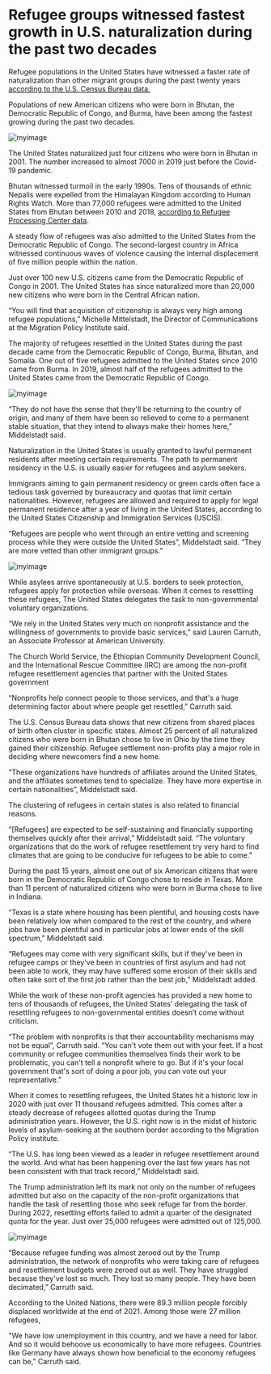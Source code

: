 # Refugee groups witnessed fastest growth in U.S. naturalization during the past two decades


Refugee populations in the United States have witnessed a faster rate of naturalization than other migrant groups during the past twenty years [according to the U.S. Census Bureau data. ](https://docs.google.com/spreadsheets/d/1DkQngdQOYKiHlS_HsX7NxatTcu34XaSQLT1_TAVGw-4/edit?usp=sharing)

Populations of new American citizens who were born in Bhutan, the Democratic Republic of Congo, and Burma, have been among the fastest growing during the past two decades. 

![myimage](NaturalizationIncreasePercentage.jpg)

The United States naturalized just four citizens who were born in Bhutan in 2001. The number increased to almost 7000 in 2019 just before the Covid-19 pandemic.

Bhutan witnessed turmoil in the early 1990s. Tens of thousands of ethnic Nepalis were expelled from the Himalayan Kingdom according to Human Rights Watch. More than 77,000 refugees were admitted to the United States from Bhutan between 2010 and 2018, [according to Refugee Processing Center data](https://docs.google.com/spreadsheets/d/1hqNNStmSlAoCt313Ifg4ynHKxxem8dnH/edit?usp=sharing&ouid=114272850365599444803&rtpof=true&sd=true).

A steady flow of refugees was also admitted to the United States from the Democratic Republic of Congo. The second-largest country in Africa witnessed continuous waves of violence causing the internal displacement of five million people within the nation.  

Just over 100 new U.S. citizens came from the Democratic Republic of Congo in 2001. The United States has since naturalized more than 20,000 new citizens who were born in the Central African nation. 

“You will find that acquisition of citizenship is always very high among refugee populations,” Michelle Mittelstadt, the Director of Communications at the Migration Policy Institute said.

The majority of refugees resettled in the United States during the past decade came from the Democratic Republic of Congo, Burma, Bhutan, and Somalia. One out of five refugees admitted to the United States since 2010 came from Burma. In 2019, almost half of the refugees admitted to the United States came from the Democratic Republic of Congo. 

![myimage](RefugeesDRCAfghanEriteriaBhutan.jpg)

“They do not have the sense that they'll be returning to the country of origin, and many of them have been so relieved to come to a permanent stable situation, that they intend to always make their homes here,” Middelstadt said.

Naturalization in the United States is usually granted to lawful permanent residents after meeting certain requirements. The path to permanent residency in the U.S. is usually easier for refugees and asylum seekers.

Immigrants aiming to gain permanent residency or green cards often face a tedious task governed by bureaucracy and quotas that limit certain nationalities. However, refugees are allowed and required to apply for legal permanent residence after a year of living in the United States, according to the United States Citizenship and Immigration Services (USCIS). 

“Refugees are people who went through an entire vetting and screening process while they were outside the United States”, Middelstadt said. “They are more vetted than other immigrant groups.”

![myimage](RefugeesVsAsylees.jpg)

While asylees arrive spontaneously at U.S. borders to seek protection, refugees apply for protection while overseas. When it comes to resettling these refugees, The United States delegates the task to non-governmental voluntary organizations. 

“We rely in the United States very much on nonprofit assistance and the willingness of governments to provide basic services,” said Lauren Carruth, an Associate Professor at American University. 

The Church World Service, the Ethiopian Community Development Council, and the International Rescue Committee (IRC) are among the non-profit refugee resettlement agencies that partner with the United States government

“Nonprofits help connect people to those services, and that's a huge determining factor about where people get resettled,” Carruth said. 

The U.S. Census Bureau data shows that new citizens from shared places of birth often cluster in specific states. Almost 25 percent of all naturalized citizens who were born in Bhutan chose to live in Ohio by the time they gained their citizenship. Refugee settlement non-profits play a major role in deciding where newcomers find a new home.  

“These organizations have hundreds of affiliates around the United States, and the affiliates sometimes tend to specialize. They have more expertise in certain nationalities”, Middelstadt said. 

The clustering of refugees in certain states is also related to financial reasons.  

“[Refugees] are expected to be self-sustaining and financially supporting themselves quickly after their arrival,” Middelstadt said. “The voluntary organizations that do the work of refugee resettlement try very hard to find climates that are going to be conducive for refugees to be able to come.” 

During the past 15 years, almost one out of six American citizens that were born in the Democratic Republic of Congo chose to reside in Texas. More than 11 percent of naturalized citizens who were born in Burma chose to live in Indiana. 

“Texas is a state where housing has been plentiful, and housing costs have been relatively low when compared to the rest of the country, and where jobs have been plentiful and in particular jobs at lower ends of the skill spectrum,” Middelstadt said. 

“Refugees may come with very significant skills, but if they've been in refugee camps or they've been in countries of first asylum and had not been able to work, they may have suffered some erosion of their skills and often take sort of the first job rather than the best job,” Middelstadt added. 

While the work of these non-profit agencies has provided a new home to tens of thousands of refugees, the United States’ delegating the task of resettling refugees to non-governmental entities doesn’t come without criticism. 

“The problem with nonprofits is that their accountability mechanisms may not be equal”, Carruth said. “You can't vote them out with your feet. If a host community or refugee communities themselves finds their work to be problematic, you can't tell a nonprofit where to go. But if it's your local government that's sort of doing a poor job, you can vote out your representative.”

When it comes to resettling refugees, the United States hit a historic low in 2020 with just over 11 thousand refugees admitted. This comes after a steady decrease of refugees allotted quotas during the Trump administration years. However, the U.S. right now is in the midst of historic levels of asylum-seeking at the southern border according to the Migration Policy institute. 

“The U.S. has long been viewed as a leader in refugee resettlement around the world. And what has been happening over the last few years has not been consistent with that track record,” Middelstadt said. 

The Trump administration left its mark not only on the number of refugees admitted but also on the capacity of the non-profit organizations that handle the task of resettling those who seek refuge far from the border. During 2022, resettling efforts failed to admit a quarter of the designated quota for the year. Just over 25,000 refugees were admitted out of 125,000. 

![myimage](RefugeesAdmittedVsQuota.jpg)

“Because refugee funding was almost zeroed out by the Trump administration, the network of nonprofits who were taking care of refugees and resettlement budgets were zeroed out as well. They have struggled because they've lost so much. They lost so many people. They have been decimated,” Carruth said. 

According to the United Nations, there were 89.3 million people forcibly displaced worldwide at the end of 2021. Among those were 27 million refugees,


"We have low unemployment in this country, and we have a need for labor. And so it would behoove us economically to have more refugees. Countries like Germany have always shown how beneficial to the economy refugees can be," Carruth said. 












